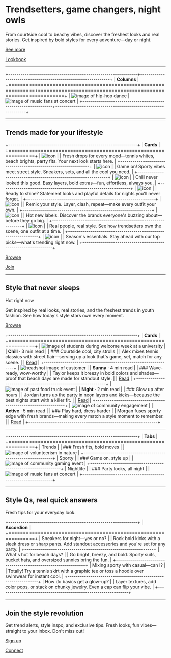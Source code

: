 # Trendsetters, game changers, night owls

From courtside cool to beachy vibes, discover the freshest looks and real stories. Get inspired by bold styles for every adventure—day or night.

[See more](/fashion-insights)

[Lookbook](/fashion-trends-of-the-season)

---

+---------------------------------------------------------------+---------------------------------------------------------------+
| **Columns**                                                                                                                   |
+===============================================================+===============================================================+
| ![image of hip-hop dance](https://cdn.prod.website-files.com/image-generation-assets/793c17eb-ae3c-458b-b8fa-a189b0052bc6.avif) | ![image of music fans at concert](https://cdn.prod.website-files.com/image-generation-assets/f55b6d62-bc1d-4700-8258-318e659fa50c.avif) |
+---------------------------------------------------------------+---------------------------------------------------------------+

---

## Trends made for your lifestyle

+---------------------------------------------------------------+
| **Cards**                                                     |
+===============================================================+
| ![icon](https://via.placeholder.com/24)                       |
| Fresh drops for every mood—tennis whites, beach brights, party fits. Your next look starts here. |
+---------------------------------------------------------------+
| ![icon](https://via.placeholder.com/24)                       |
| Game on! Sporty vibes meet street style. Sneakers, sets, and all the cool you need. |
+---------------------------------------------------------------+
| ![icon](https://via.placeholder.com/24)                       |
| Chill never looked this good. Easy layers, bold extras—fun, effortless, always you. |
+---------------------------------------------------------------+
| ![icon](https://via.placeholder.com/24)                       |
| Ready to shine? Statement looks and playful details for nights you'll never forget. |
+---------------------------------------------------------------+
| ![icon](https://via.placeholder.com/24)                       |
| Remix your style. Layer, clash, repeat—make every outfit your own. |
+---------------------------------------------------------------+
| ![icon](https://via.placeholder.com/24)                       |
| Hot new labels. Discover the brands everyone's buzzing about—before they go big. |
+---------------------------------------------------------------+
| ![icon](https://via.placeholder.com/24)                       |
| Real people, real style. See how trendsetters own the scene, one outfit at a time. |
+---------------------------------------------------------------+
| ![icon](https://via.placeholder.com/24)                       |
| Season's essentials. Stay ahead with our top picks—what's trending right now. |
+---------------------------------------------------------------+

[Browse](/fashion-insights)

[Join](/fashion-trends-of-the-season)

---

## Style that never sleeps

Hot right now

Get inspired by real looks, real stories, and the freshest trends in youth fashion. See how today's style stars own every moment.

[Browse](/fashion-insights)

+---------------------------------------------------------------+
| **Cards**                                                     |
+===============================================================+
| ![image of students during welcome week at a university](https://cdn.prod.website-files.com/685659f2651d1abee4832887/68565a6c53e53dcd1effd2b6_7101dd4d-174a-4d00-82a1-383912b95bdb.avif) |
| **Chill** · 3 min read                                        |
| ### Courtside cool, city strolls                              |
| Alex mixes tennis classics with street flair—serving up a look that's game, set, match for any scene. |
| [Read](/fashion-insights)                                     |
+---------------------------------------------------------------+
| ![headshot image of customer](https://cdn.prod.website-files.com/685659f2651d1abee4832887/68565a6c90d15f06db8c3063_05222b1a-c1f8-4466-a89e-8372f97aecc0.avif) |
| **Sunny** · 4 min read                                        |
| ### Wave-ready, wow-worthy                                    |
| Taylor keeps it breezy in bold colors and shades—proof that beach days are made for standout style. |
| [Read](/fashion-trends-of-the-season)                         |
+---------------------------------------------------------------+
| ![image of past food truck event](https://cdn.prod.website-files.com/685659f2651d1abee4832887/68565a6cd421d169780374bf_9ad18339-65d0-40a9-9bff-7b374acace0a.avif) |
| **Night** · 2 min read                                        |
| ### Glow up after hours                                       |
| Jordan turns up the party in neon layers and kicks—because the best nights start with a killer fit. |
| [Read](/fashion-trends-young-adults-casual-sport)             |
+---------------------------------------------------------------+
| ![image of community engagement](https://cdn.prod.website-files.com/685659f2651d1abee4832887/68565a6c58786282145eff60_deca1497-b229-4572-bcdf-56566120eec4.avif) |
| **Active** · 5 min read                                       |
| ### Play hard, dress harder                                   |
| Morgan fuses sporty edge with fresh brands—making every match a style moment to remember. |
| [Read](/fashion-insights)                                     |
+---------------------------------------------------------------+

---

+---------------------------------------------------------------+
| **Tabs**                                                      |
+===============================================================+
| Trends                                                        |
| ### Fresh fits, bold moves                                    |
| ![image of volunteerism in nature](https://cdn.prod.website-files.com/image-generation-assets/5db1565e-357f-43eb-93a8-3692f45b38d5.avif) |
+---------------------------------------------------------------+
| Sporty                                                        |
| ### Game on, style up                                         |
| ![image of community gaming event](https://cdn.prod.website-files.com/image-generation-assets/e198cd7a-a7bd-4756-ab20-d81853a5b03f.avif) |
+---------------------------------------------------------------+
| Nightlife                                                     |
| ### Party looks, all night                                    |
| ![image of music fans at concert](https://cdn.prod.website-files.com/image-generation-assets/f55b6d62-bc1d-4700-8258-318e659fa50c.avif) |
+---------------------------------------------------------------+

---

## Style Qs, real quick answers

Fresh tips for your everyday look.

+---------------------------------------------------------------+
| **Accordion**                                                 |
+===============================================================+
| Sneakers for night—yes or no?                                 |
| Rock bold kicks with a sleek dress or sharp pants. Add standout accessories and you're set for any party. |
+---------------------------------------------------------------+
| What's hot for beach days?                                    |
| Go bright, breezy, and bold. Sporty suits, bucket hats, and oversized sunnies bring the fun. |
+---------------------------------------------------------------+
| Mixing sporty with casual—can I?                              |
| Totally! Try a tennis skirt with a graphic tee or toss a hoodie over swimwear for instant cool. |
+---------------------------------------------------------------+
| How do basics get a glow-up?                                  |
| Layer textures, add color pops, or stack on chunky jewelry. Even a cap can flip your vibe. |
+---------------------------------------------------------------+

---

## Join the style revolution

Get trend alerts, style inspo, and exclusive tips. Fresh looks, fun vibes—straight to your inbox. Don't miss out!

[Sign up](/fashion-insights)

[Connect](/fashion-trends-of-the-season)
